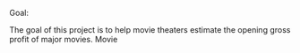 Goal:

The goal of this project is to help movie theaters estimate the opening gross
profit of major movies.
Movie 







